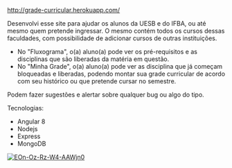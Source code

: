 http://grade-curricular.herokuapp.com/

Desenvolvi esse site para ajudar os alunos da UESB e do IFBA, ou até mesmo quem pretende ingressar.
O mesmo contém todos os cursos dessas faculdades, com possibilidade de adicionar cursos de outras instituições.

- No "Fluxograma", o(a) aluno(a) pode ver os pré-requisitos e as disciplinas que são liberadas da matéria em questão.
- No "Minha Grade", o(a) aluno(a) pode ver as disciplina que já começam bloqueadas e liberadas, podendo montar sua grade curricular de acordo com seu histórico ou que pretende cursar no semestre.

Podem fazer sugestões e alertar sobre qualquer bug ou algo do tipo.

Tecnologias:
- Angular 8
- Nodejs
- Express
- MongoDB

<a href="https://ibb.co/RQHTztr"><img src="https://i.ibb.co/RQHTztr/EOn-Oz-Rz-W4-AAWjn0.jpg" alt="EOn-Oz-Rz-W4-AAWjn0" border="0" /></a>

